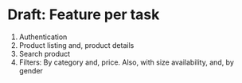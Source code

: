 # Draft: Feature per task

1. Authentication
2. Product listing and, product details
3. Search product
4. Filters: By category and, price. Also, with size availability, and, by gender